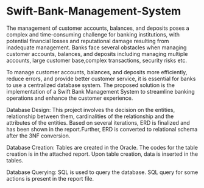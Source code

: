 # Swift-Bank-Management-System

The management of customer accounts, balances, and deposits poses a complex and time-consuming challenge for banking institutions, with potential financial losses and reputational damage resulting from inadequate management. Banks face several obstacles when managing customer accounts, balances, and deposits including managing multiple accounts, large customer base,complex transactions, security risks etc.

To manage customer accounts, balances, and deposits more efficiently, reduce errors, and provide better customer service, it is essential for banks to use a centralized database system. The proposed solution is the implementation of a Swift Bank Management System to streamline banking operations and enhance the customer experience.

Database Design: This project involves the decision on the entities, relationship between them, cardinalities of the relationship and the attributes of the entities. Based on several iterations, ERD is finalized and has been shown in the report.Further, ERD is converted to relational schema after the 3NF conversion.

Database Creation: Tables are created in the Oracle. The codes for the table creation is in the attached report. Upon table creation, data is inserted in the tables.

Database Querying: SQL is used to query the database. SQL query for some actions is present in the report file.
